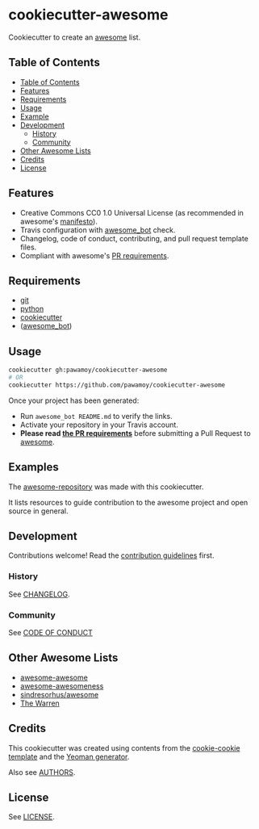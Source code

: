 # cookiecutter-awesome
Cookiecutter to create an [awesome][awesome-awesome] list.

## Table of Contents

- [Table of Contents](#table-of-contents)
- [Features](#features)
- [Requirements](#requirements)
- [Usage](#usage)
- [Example](#example)
- [Development](#development)
  - [History](#history)
  - [Community](#community)
- [Other Awesome Lists](#other-awesome-awesomes)
- [Credits](#credits)
- [License](#license)

## Features

- Creative Commons CC0 1.0 Universal License (as recommended in awesome's
  [manifesto][awesome-manifesto]).
- Travis configuration with [awesome_bot][awesome-bot] check.
- Changelog, code of conduct, contributing, and pull request template files.
- Compliant with awesome's [PR requirements][pr-requirements].

## Requirements

- [git](https://git-scm.com/downloads)
- [python](https://www.python.org/downloads/)
- [cookiecutter](https://github.com/audreyr/cookiecutter)
- ([awesome_bot][awesome-bot])

## Usage

```bash
cookiecutter gh:pawamoy/cookiecutter-awesome
# OR
cookiecutter https://github.com/pawamoy/cookiecutter-awesome
```

Once your project has been generated:
- Run `awesome_bot README.md` to verify the links.
- Activate your repository in your Travis account.
- **Please read [the PR requirements][pr-requirements]**
  before submitting a Pull Request to [awesome][awesome-awesome].

## Examples

The [awesome-repository][awesome-repository] was made with this cookiecutter.

It lists resources to guide contribution to the awesome project and open source in general.

## Development

Contributions welcome! Read the [contribution guidelines](CONTRIBUTING.md) first.

### History

See [CHANGELOG](CHANGELOG.md).

### Community

See [CODE OF CONDUCT](CODE_OF_CONDUCT.md)

## Other Awesome Lists

* [awesome-awesome](https://github.com/emijrp/awesome-awesome)
* [awesome-awesomeness](https://github.com/bayandin/awesome-awesomeness)
* [sindresorhus/awesome][awesome-awesome]
* [The Warren](https://github.com/torchhound/warren)

## Credits

This cookiecutter was created using contents from the
[cookie-cookie template](https://github.com/tuxredux/cookie-cookie) and the
[Yeoman generator](https://github.com/dar5hak/generator-awesome-list).

Also see [AUTHORS](AUTHORS.md).

## License

See [LICENSE](LICENSE).

[awesome-awesome]: https://github.com/sindresorhus/awesome
[awesome-bot]: https://github.com/dkhamsing/awesome_bot
[awesome-manifesto]: https://github.com/sindresorhus/awesome/blob/master/awesome.md
[awesome-repository]: https://github.com/pawamoy/awesome-repository
[pr-requirements]: https://github.com/sindresorhus/awesome/blob/master/pull_request_template.md
